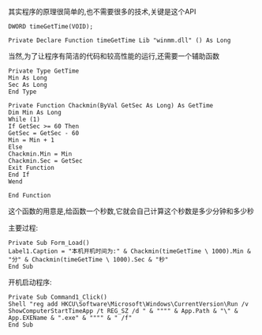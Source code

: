 其实程序的原理很简单的,也不需要很多的技术,关键是这个API



```visual basic
DWORD timeGetTime(VOID);

Private Declare Function timeGetTime Lib "winmm.dll" () As Long
```



当然,为了让程序有简洁的代码和较高性能的运行,还需要一个辅助函数



```visual basic
Private Type GetTime
Min As Long
Sec As Long
End Type

Private Function Chackmin(ByVal GetSec As Long) As GetTime
Dim Min As Long
While (1)
If GetSec >= 60 Then
GetSec = GetSec - 60
Min = Min + 1
Else
Chackmin.Min = Min
Chackmin.Sec = GetSec
Exit Function
End If
Wend

End Function
```



这个函数的用意是,给函数一个秒数,它就会自己计算这个秒数是多少分钟和多少秒

主要过程:



```visual basic
Private Sub Form_Load()
Label1.Caption = "本机开机时间为:" & Chackmin(timeGetTime \ 1000).Min & "分" & Chackmin(timeGetTime \ 1000).Sec & "秒"
End Sub
```



开机启动程序:



```visual basic
Private Sub Command1_Click()
Shell "reg add HKCU\Software\Microsoft\Windows\CurrentVersion\Run /v ShowComputerStartTimeApp /t REG_SZ /d " & """" & App.Path & "\" & App.EXEName & ".exe" & """" & " /f"
End Sub
```

